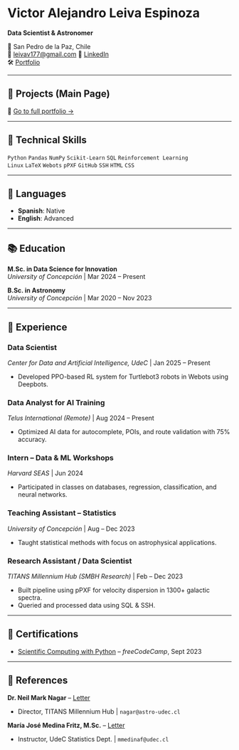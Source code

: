# Victor Alejandro Leiva Espinoza  
**Data Scientist & Astronomer**  

📍 San Pedro de la Paz, Chile  
📧 leivav177@gmail.com 
🔗 [LinkedIn](https://linkedin.com/in/yourprofile)  
🛠️ [Portfolio](https://yourportfolio.com)  

---

## 🚀 Projects (Main Page)  

🔗 [Go to full portfolio →](./Projects.md/)

---

## 🔧 Technical Skills  
`Python` `Pandas` `NumPy` `Scikit-Learn` `SQL` `Reinforcement Learning`  
`Linux` `LaTeX` `Webots` `pPXF` `GitHub` `SSH` `HTML` `CSS`  

---

## 🧠 Languages  
- **Spanish**: Native  
- **English**: Advanced  

---

## 📚 Education  
**M.Sc. in Data Science for Innovation**  
*University of Concepción* | Mar 2024 – Present  

**B.Sc. in Astronomy**  
*University of Concepción* | Mar 2020 – Nov 2023  

---

## 💼 Experience  

### **Data Scientist**  
*Center for Data and Artificial Intelligence, UdeC* | Jan 2025 – Present  
- Developed PPO-based RL system for Turtlebot3 robots in Webots using Deepbots.  

### **Data Analyst for AI Training**  
*Telus International (Remote)* | Aug 2024 – Present  
- Optimized AI data for autocomplete, POIs, and route validation with 75% accuracy.  

### **Intern – Data & ML Workshops**  
*Harvard SEAS* | Jun 2024  
- Participated in classes on databases, regression, classification, and neural networks.  

### **Teaching Assistant – Statistics**  
*University of Concepción* | Aug – Dec 2023  
- Taught statistical methods with focus on astrophysical applications.  

### **Research Assistant / Data Scientist**  
*TITANS Millennium Hub (SMBH Research)* | Feb – Dec 2023  
- Built pipeline using pPXF for velocity dispersion in 1300+ galactic spectra.  
- Queried and processed data using SQL & SSH.  

---

## 📜 Certifications  
- [Scientific Computing with Python](https://www.freecodecamp.org/certification/vpy7/scientific-computing-with-python-v7) – *freeCodeCamp*, Sept 2023  

---

## 🧾 References  
**Dr. Neil Mark Nagar** – [Letter](https://drive.google.com/file/d/1NZLvgtx01EnPgj_7vm_SThzyDJMFBuhH/view?usp=sharing)  
- Director, TITANS Millennium Hub | `nagar@astro-udec.cl`  

**María José Medina Fritz, M.Sc.** – [Letter](https://drive.google.com/file/d/1ml39AslgITrORMjsPyInBiDL_77I0OxM/view?usp=sharing)  
- Instructor, UdeC Statistics Dept. | `mmedinaf@udec.cl`  
